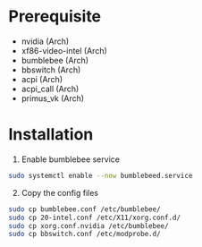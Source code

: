# Prerequisite
* nvidia (Arch)
* xf86-video-intel (Arch)
* bumblebee (Arch)
* bbswitch (Arch)
* acpi (Arch)
* acpi_call (Arch)
* primus_vk (Arch)

# Installation

1. Enable bumblebee service
```sh
sudo systemctl enable --now bumblebeed.service
```

2. Copy the config files
```sh
sudo cp bumblebee.conf /etc/bumblebee/
sudo cp 20-intel.conf /etc/X11/xorg.conf.d/
sudo cp xorg.conf.nvidia /etc/bumblebee/
sudo cp bbswitch.conf /etc/modprobe.d/
```
